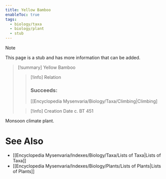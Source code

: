 ```yaml
---
title: Yellow Bamboo
enableToc: true
tags:
  - biology/taxa
  - biology/plant
  - stub
---
```


> [!note]
> This page is a stub and has more information that can be added.

> [!summary] Yellow Bamboo
> > [!info] Relation
> > ### Succeeds:
> > [[Encyclopedia Mysenvaria/Biology/Taxa/Climbing|Climbing]
>
> > [!info] Creation Date
> > c. BT 451

Monsoon climate plant.

# See Also
- [[Encyclopedia Mysenvaria/Indexes/Biology/Taxa/Lists of Taxa|Lists of Taxa]]
- [[Encyclopedia Mysenvaria/Indexes/Biology/Plants/Lists of Plants|Lists of Plants]]

